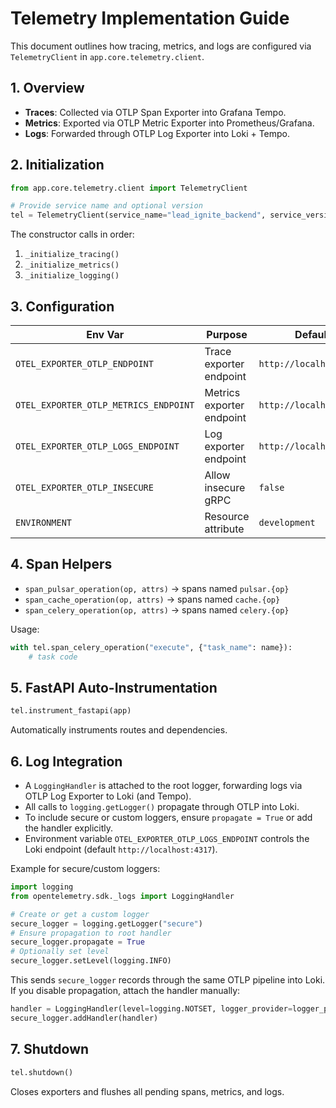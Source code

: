 # Telemetry Implementation Guide

This document outlines how tracing, metrics, and logs are configured via `TelemetryClient` in `app.core.telemetry.client`.

## 1. Overview

- **Traces**: Collected via OTLP Span Exporter into Grafana Tempo.
- **Metrics**: Exported via OTLP Metric Exporter into Prometheus/Grafana.
- **Logs**: Forwarded through OTLP Log Exporter into Loki + Tempo.

## 2. Initialization

```python
from app.core.telemetry.client import TelemetryClient

# Provide service name and optional version
tel = TelemetryClient(service_name="lead_ignite_backend", service_version="1.0.0")
```

The constructor calls in order:
1. `_initialize_tracing()`
2. `_initialize_metrics()`
3. `_initialize_logging()`

## 3. Configuration

| Env Var                                 | Purpose                              | Default                  |
|-----------------------------------------|--------------------------------------|--------------------------|
| `OTEL_EXPORTER_OTLP_ENDPOINT`           | Trace exporter endpoint              | `http://localhost:4317` |
| `OTEL_EXPORTER_OTLP_METRICS_ENDPOINT`   | Metrics exporter endpoint            | `http://localhost:4317` |
| `OTEL_EXPORTER_OTLP_LOGS_ENDPOINT`      | Log exporter endpoint                | `http://localhost:4317` |
| `OTEL_EXPORTER_OTLP_INSECURE`           | Allow insecure gRPC                  | `false`                  |
| `ENVIRONMENT`                           | Resource attribute                   | `development`           |

## 4. Span Helpers

- `span_pulsar_operation(op, attrs)` → spans named `pulsar.{op}`
- `span_cache_operation(op, attrs)`  → spans named `cache.{op}`
- `span_celery_operation(op, attrs)` → spans named `celery.{op}`

Usage:
```python
with tel.span_celery_operation("execute", {"task_name": name}):
    # task code
```

## 5. FastAPI Auto-Instrumentation

```python
tel.instrument_fastapi(app)
```

Automatically instruments routes and dependencies.

## 6. Log Integration

- A `LoggingHandler` is attached to the root logger, forwarding logs via OTLP Log Exporter to Loki (and Tempo).
- All calls to `logging.getLogger()` propagate through OTLP into Loki.
- To include secure or custom loggers, ensure `propagate = True` or add the handler explicitly.
- Environment variable `OTEL_EXPORTER_OTLP_LOGS_ENDPOINT` controls the Loki endpoint (default `http://localhost:4317`).

Example for secure/custom loggers:
```python
import logging
from opentelemetry.sdk._logs import LoggingHandler

# Create or get a custom logger
secure_logger = logging.getLogger("secure")
# Ensure propagation to root handler
secure_logger.propagate = True
# Optionally set level
secure_logger.setLevel(logging.INFO)
```
This sends `secure_logger` records through the same OTLP pipeline into Loki.
If you disable propagation, attach the handler manually:
```python
handler = LoggingHandler(level=logging.NOTSET, logger_provider=logger_provider)
secure_logger.addHandler(handler)
```

## 7. Shutdown

```python
tel.shutdown()
```

Closes exporters and flushes all pending spans, metrics, and logs.
